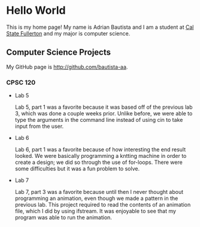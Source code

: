 # Hello World

This is my home page! My name is Adrian Bautista and I am a student at [Cal State Fullerton](http://www.fullerton.edu/) and my major is computer science.

## Computer Science Projects

My GitHub page is http://github.com/bautista-aa.

### CPSC 120

* Lab 5

    Lab 5, part 1 was a favorite because it was based off of the previous
    lab 3, which was done a couple weeks prior. Unlike before, we were able
    to type the arguments in the command line instead of using cin to take
    input from the user.
    
* Lab 6

    Lab 6, part 1 was a favorite because of how interesting the end result
    looked. We were basically programming a kntting machine in order to 
    create a design; we did so through the use of for-loops. There were some
    difficulties but it was a fun problem to solve.

* Lab 7

    Lab 7, part 3 was a favorite because until then I never thought about
    programming an animation, even though we made a pattern in the previous
    lab. This project required to read the contents of an animation file,
    which I did by using ifstream. It was enjoyable to see that my
    program was able to run the animation.